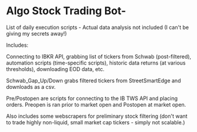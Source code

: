 # Algo Stock Trading Bot-

List of daily execution scripts - Actual data analysis not included (I can't be giving my secrets away!)  

Includes:

Connecting to IBKR API, grabbing list of tickers from Schwab (post-filtered), automation scripts (time-specific scripts), historic data returns (at various thresholds), downloading EOD data, etc. 

Schwab_Gap_Up/Down grabs filtered tickers from StreetSmartEdge and downloads as a csv.

Pre/Postopen are scripts for connecting to the IB TWS API and placing orders. Preopen is ran prior to market open and Postopen at market open. 

Also includes some webscrapers for preliminary stock filtering (don't want to trade highly non-liquid, small market cap tickers - simply not scalable.) 

   
